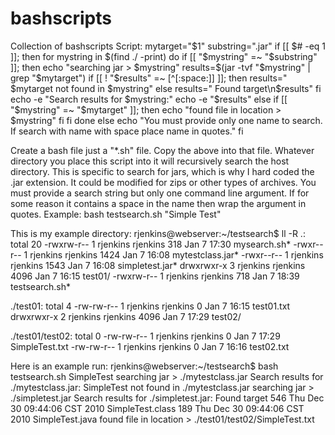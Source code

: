 # bashscripts
Collection of bashscripts
Script:
mytarget="$1"
substring=".jar"
if [[ $# -eq 1 ]]; then
  for mystring in $(find ./ -print)
  do
    if [[ "$mystring" =~ "$substring" ]]; then
      echo "searching jar > $mystring"
      results=$(jar -tvf "$mystring" | grep "$mytarget")
      if [[ ! "$results" =~ [^[:space:]] ]]; then
        results="   $mytarget not found in $mystring"
      else
        results="   Found target\n$results"
      fi
      echo -e "Search results for $mystring:"
      echo -e "$results"
    else
      if [[ "$mystring" =~ "$mytarget" ]]; then
      echo "found file in location > $mystring"
      fi
    fi
  done
else
  echo "You must provide only one name to search. If search with name with space place name in quotes."
fi

Create a bash file just a "*.sh" file.  Copy the above into that file.  Whatever directory you place this script into it will recursively search the host directory.  This is specific to search for jars, which is why I hard coded the .jar extension.  It could be modified for zips or other types of archives.  You must provide a search string but only one command line argument.  If for some reason it contains a space in the name then wrap the argument in quotes.  Example:
bash testsearch.sh "Simple Test"

This is my example directory:
rjenkins@webserver:~/testsearch$ ll -R
.:
total 20
-rwxrw-r-- 1 rjenkins rjenkins  318 Jan  7 17:30 mysearch.sh*
-rwxr--r-- 1 rjenkins rjenkins 1424 Jan  7 16:08 mytestclass.jar*
-rwxr--r-- 1 rjenkins rjenkins 1543 Jan  7 16:08 simpletest.jar*
drwxrwxr-x 3 rjenkins rjenkins 4096 Jan  7 16:15 test01/
-rwxrw-r-- 1 rjenkins rjenkins  718 Jan  7 18:39 testsearch.sh*

./test01:
total 4
-rw-rw-r-- 1 rjenkins rjenkins    0 Jan  7 16:15 test01.txt
drwxrwxr-x 2 rjenkins rjenkins 4096 Jan  7 17:29 test02/

./test01/test02:
total 0
-rw-rw-r-- 1 rjenkins rjenkins 0 Jan  7 17:29 SimpleTest.txt
-rw-rw-r-- 1 rjenkins rjenkins 0 Jan  7 16:16 test02.txt

Here is an example run:
rjenkins@webserver:~/testsearch$ bash testsearch.sh SimpleTest
searching jar > ./mytestclass.jar
Search results for ./mytestclass.jar:
   SimpleTest not found in ./mytestclass.jar
searching jar > ./simpletest.jar
Search results for ./simpletest.jar:
   Found target
   546 Thu Dec 30 09:44:06 CST 2010 SimpleTest.class
   189 Thu Dec 30 09:44:06 CST 2010 SimpleTest.java
found file in location > ./test01/test02/SimpleTest.txt
